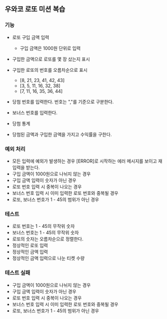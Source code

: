 ## 우와코 로또 미션 복습

### 기능
- 로또 구입 금액 입력
  - 구입 금액은 1000원 단위로 입력
- 구입한 금액으로 로또를 몇 장 샀는지 표시
- 구입한 로또의 번호를 오름차순으로 표시
  - [8, 21, 23, 41, 42, 43]
  - [3, 5, 11, 16, 32, 38]
  - [7, 11, 16, 35, 36, 44]
- 당첨 번호를 입력한다. 번호는 ","를 기준으로 구분한다.
- 보너스 번호를 입력한다.

- 당첨 통계
- 당첨된 금액과 구입한 금액을 가지고 수익률을 구한다.

### 예외 처리
- 모든 입력에 예외가 발생하는 경우 [ERROR]로 시작하는 에러 메시지를 보이고 재입력을 받는다.
- 구입 금액이 1000원으로 나뉘지 않는 경우
- 구입 금액 입력이 숫자가 아닌 경우
- 로또 번호 입력 시 중복이 나오는 경우
- 보너스 번호 입력 시 이미 입력한 로또 번호와 중복될 경우
- 로또, 보너스 번호가 1 - 45의 범위가 아닌 경우

### 테스트
- 로또 번호는 1 - 45의 무작위 숫자
- 보너스 번호는 1 - 45의 무작위 숫자
- 로또의 숫자는 오름차순으로 정렬한다.
- 정상적인 로또 입력
- 정상적인 금액 입력
- 정상적인 금액 입력으로 나눈 티켓 수량

### 테스트 실패
- 구입 금액이 1000원으로 나뉘지 않는 경우
- 구입 금액 입력이 숫자가 아닌 경우
- 로또 번호 입력 시 중복이 나오는 경우
- 보너스 번호 입력 시 이미 입력한 로또 번호와 중복될 경우
- 로또, 보너스 번호가 1 - 45의 범위가 아닌 경우